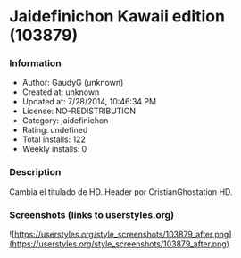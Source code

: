 # Jaidefinichon Kawaii edition (103879)

### Information
- Author: GaudyG (unknown)
- Created at: unknown
- Updated at: 7/28/2014, 10:46:34 PM
- License: NO-REDISTRIBUTION
- Category: jaidefinichon
- Rating: undefined
- Total installs: 122
- Weekly installs: 0


### Description
Cambia el titulado de HD. Header por CristianGhostation HD.


### Screenshots (links to userstyles.org)
![https://userstyles.org/style_screenshots/103879_after.png](https://userstyles.org/style_screenshots/103879_after.png)


